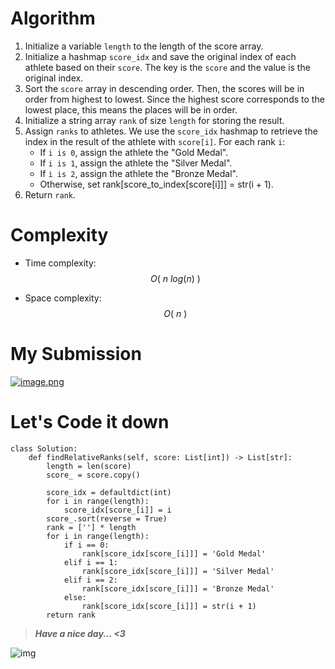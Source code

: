 # Algorithm
1. Initialize a variable `length` to the length of the score array.
2. Initialize a hashmap `score_idx` and save the original index of each athlete based on their `score`. The key is the `score` and the value is the original index.
3. Sort the `score` array in descending order. Then, the scores will be in order from highest to lowest. Since the highest score corresponds to the lowest place, this means the places will be in order.
4. Initialize a string array `rank` of size `length` for storing the result.
5. Assign `ranks` to athletes. We use the `score_idx` hashmap to retrieve the index in the result of the athlete with `score[i]`. For each rank `i`:
    - If `i is 0`, assign the athlete the "Gold Medal".
    - If `i is 1`, assign the athlete the "Silver Medal".
    - If `i is 2`, assign the athlete the "Bronze Medal".
    - Otherwise, set rank[score_to_index[score[i]]] = str(i + 1).
6. Return `rank`.
# Complexity
- Time complexity: $$O(\ n \ log(n)\ )$$
<!-- Add your time complexity here, e.g. $$O(n)$$ -->

- Space complexity: $$O(\ n\ )$$
<!-- Add your space complexity here, e.g. $$O(n)$$ -->

# My Submission
<a href = https://leetcode.com/problems/relative-ranks/submissions/1252308394/>![image.png](https://assets.leetcode.com/users/images/2e17fb43-5e57-4a25-9910-451b3a78fe38_1715140748.4963908.png)</a>

# Let's Code it down
```
class Solution:
    def findRelativeRanks(self, score: List[int]) -> List[str]:
        length = len(score)
        score_ = score.copy()

        score_idx = defaultdict(int)
        for i in range(length):
            score_idx[score_[i]] = i
        score_.sort(reverse = True)
        rank = [''] * length
        for i in range(length):
            if i == 0:
                rank[score_idx[score_[i]]] = 'Gold Medal'
            elif i == 1:
                rank[score_idx[score_[i]]] = 'Silver Medal'
            elif i == 2:
                rank[score_idx[score_[i]]] = 'Bronze Medal'
            else:
                rank[score_idx[score_[i]]] = str(i + 1)
        return rank        
```
>***Have a nice day... <3***

![img](https://i.imgflip.com/415oth.gif)
